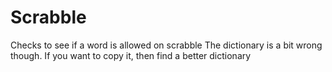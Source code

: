 Scrabble
========

Checks to see if a word is allowed on scrabble
The dictionary is a bit wrong though. If you want to copy it, then find a better dictionary
